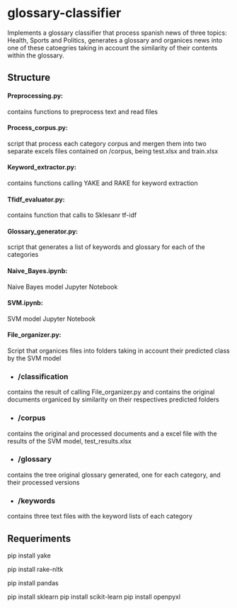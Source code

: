 # glossary-classifier
Implements a glossary classifier that process spanish news of three topics: Health, Sports and Politics, generates a glossary and organices news into one of these catoegries taking in account the similarity of their contents within the glossary.
## Structure

#### Preprocessing.py: 
contains functions to preprocess text and read files 

#### Process_corpus.py: 
script that process each category corpus and mergen them into two separate excels files contained on /corpus, being test.xlsx and train.xlsx
#### Keyword_extractor.py: 
contains functions calling YAKE and RAKE for keyword extraction
#### Tfidf_evaluator.py: 
contains function that calls to Sklesanr tf-idf
#### Glossary_generator.py: 
script that generates a list of keywords and glossary for each of the categories
#### Naive_Bayes.ipynb: 
Naive Bayes model Jupyter Notebook
#### SVM.ipynb: 
SVM model Jupyter Notebook
#### File_organizer.py: 
Script that organices files into folders taking in account their predicted class by the SVM model

-	### /classification	  
contains the result of calling File_organizer.py and contains the original documents organiced by similarity on their respectives predicted folders
- ### /corpus
contains the original and processed documents and a excel file with the results of the SVM model, test_results.xlsx
- ### /glossary
contains the tree original glossary generated, one for each category, and their processed versions
- ### /keywords
contains three text files with the keyword lists of each category

## Requeriments
pip install yake

pip install rake-nltk

pip install pandas

pip install sklearn
pip install scikit-learn
pip install openpyxl
